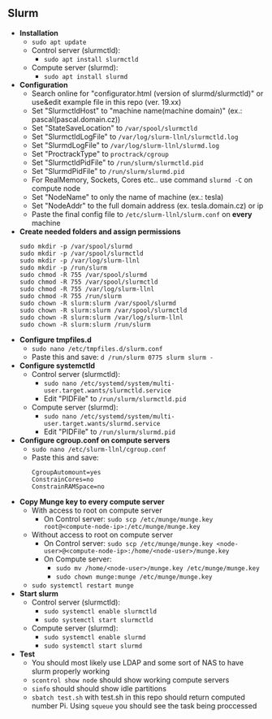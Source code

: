## Slurm
- **Installation**
    - `sudo apt update`
    - Control server (slurmctld):
        - `sudo apt install slurmctld`
    - Compute server (slurmd):
        - `sudo apt install slurmd`
- **Configuration**
    - Search online for "configurator.html (version of slurmd/slurmctld)" or use&edit example file in this repo (ver. 19.xx)
    - Set "SlurmctldHost" to "machine name(machine domain)" (ex.: pascal(pascal.domain.cz))
    - Set "StateSaveLocation" to `/var/spool/slurmctld`
    - Set "SlurmctldLogFile" to `/var/log/slurm-llnl/slurmctld.log`
    - Set "SlurmdLogFile" to `/var/log/slurm-llnl/slurmd.log`
    - Set "ProctrackType" to `proctrack/cgroup`
    - Set "SlurmctldPidFile" to `/run/slurm/slurmctld.pid`
    - Set "SlurmdPidFile" to `/run/slurm/slurmd.pid`
    - For RealMemory, Sockets, Cores etc.. use command `slurmd -C` on compute node
    - Set "NodeName" to only the name of machine (ex.: tesla)
    - Set "NodeAddr" to the full domain address (ex. tesla.domain.cz) or ip
     - Paste the final config file to `/etc/slurm-llnl/slurm.conf` on **every** machine
- **Create needed folders and assign permissions**
    ```
    sudo mkdir -p /var/spool/slurmd
    sudo mkdir -p /var/spool/slurmctld
    sudo mkdir -p /var/log/slurm-llnl
    sudo mkdir -p /run/slurm
    sudo chmod -R 755 /var/spool/slurmd
    sudo chmod -R 755 /var/spool/slurmctld
    sudo chmod -R 755 /var/log/slurm-llnl
    sudo chmod -R 755 /run/slurm
    sudo chown -R slurm:slurm /var/spool/slurmd
    sudo chown -R slurm:slurm /var/spool/slurmctld
    sudo chown -R slurm:slurm /var/log/slurm-llnl
    sudo chown -R slurm:slurm /run/slurm
    ```
- **Configure tmpfiles.d**
    - `sudo nano /etc/tmpfiles.d/slurm.conf`
    - Paste this and save: `d /run/slurm 0775 slurm slurm -`
- **Configure systemctld**
    - Control server (slurmctld):
        - `sudo nano /etc/systemd/system/multi-user.target.wants/slurmctld.service`
        - Edit "PIDFile" to `/run/slurm/slurmctld.pid`
    - Compute server (slurmd):
        - `sudo nano /etc/systemd/system/multi-user.target.wants/slurmd.service`
        - Edit "PIDFile" to `/run/slurm/slurmd.pid`
- **Configure cgroup.conf on compute servers**
    - `sudo nano /etc/slurm-llnl/cgroup.conf`
    - Paste this and save:
        ```
        CgroupAutomount=yes
        ConstrainCores=no
        ConstrainRAMSpace=no
        ```
- **Copy Munge key to every compute server**
    - With access to root on compute server
        - On Control server: `sudo scp /etc/munge/munge.key root@<compute-node-ip>:/etc/munge/munge.key`
    - Without access to root on compute server
        - On Control server: `sudo scp /etc/munge/munge.key <node-user>@<compute-node-ip>:/home/<node-user>/munge.key`
        - On Compute server:
            - `sudo mv /home/<node-user>/munge.key /etc/munge/munge.key`
            - `sudo chown munge:munge /etc/munge/munge.key`
    - `sudo systemctl restart munge`
- **Start slurm**
    - Control server (slurmctld):
        - `sudo systemctl enable slurmctld`
        - `sudo systemctl start slurmctld`
    - Compute server (slurmd):
        - `sudo systemctl enable slurmd`
        - `sudo systemctl start slurmd`
- **Test**
    - You should most likely use LDAP and some sort of NAS to have slurm properly working
    - `scontrol show node` should show working compute servers
    - `sinfo` should should show idle partitions
    - `sbatch test.sh` with test.sh in this repo should return computed number Pi. Using `squeue` you should see the task being proccessed

